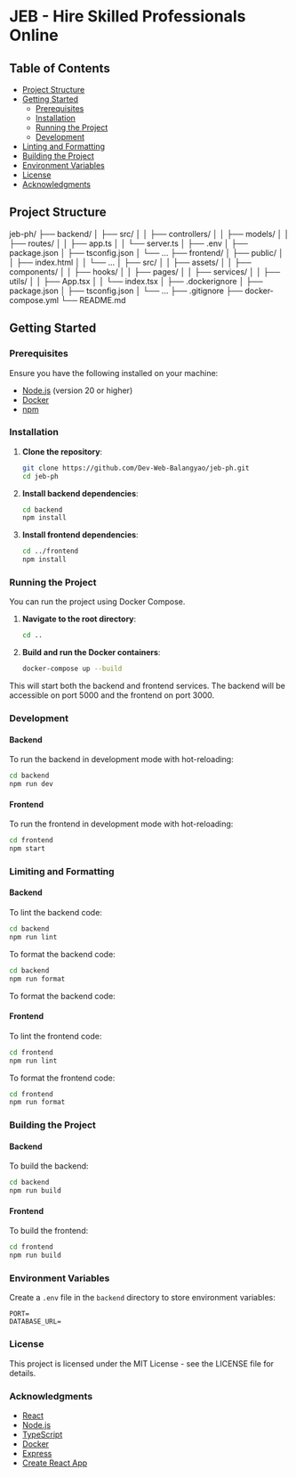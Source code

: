 # JEB - Hire Skilled Professionals Online

## Table of Contents

- [Project Structure](#project-structure)
- [Getting Started](#getting-started)
  - [Prerequisites](#prerequisites)
  - [Installation](#installation)
  - [Running the Project](#running-the-project)
  - [Development](#development)
- [Linting and Formatting](#linting-and-formatting)
- [Building the Project](#building-the-project)
- [Environment Variables](#environment-variables)
- [License](#license)
- [Acknowledgments](#acknowledgments)

## Project Structure
jeb-ph/ ├── backend/ │ ├── src/ │ │ ├── controllers/ │ │ ├── models/ │ │ ├── routes/ │ │ ├── app.ts │ │ └── server.ts │ ├── .env │ ├── package.json │ ├── tsconfig.json │ └── ... ├── frontend/ │ ├── public/ │ │ ├── index.html │ │ └── ... │ ├── src/ │ │ ├── assets/ │ │ ├── components/ │ │ ├── hooks/ │ │ ├── pages/ │ │ ├── services/ │ │ ├── utils/ │ │ ├── App.tsx │ │ └── index.tsx │ ├── .dockerignore │ ├── package.json │ ├── tsconfig.json │ └── ... ├── .gitignore ├── docker-compose.yml └── README.md

## Getting Started

### Prerequisites

Ensure you have the following installed on your machine:

- [Node.js](https://nodejs.org/) (version 20 or higher)
- [Docker](https://www.docker.com/)
- [npm](https://www.npmjs.com/)

### Installation

1. **Clone the repository**:

    ```sh
    git clone https://github.com/Dev-Web-Balangyao/jeb-ph.git
    cd jeb-ph
    ```

2. **Install backend dependencies**:

    ```sh
    cd backend
    npm install
    ```

3. **Install frontend dependencies**:

    ```sh
    cd ../frontend
    npm install
    ```

### Running the Project

You can run the project using Docker Compose.

1. **Navigate to the root directory**:

    ```sh
    cd ..
    ```

2. **Build and run the Docker containers**:

    ```sh
    docker-compose up --build
    ```

This will start both the backend and frontend services. The backend will be accessible on port 5000 and the frontend on port 3000.

### Development

#### Backend

To run the backend in development mode with hot-reloading:

```sh
cd backend
npm run dev
```

#### Frontend

To run the frontend in development mode with hot-reloading:


```sh
cd frontend
npm start
```

### Limiting and Formatting

#### Backend

To lint the backend code:

```sh
cd backend
npm run lint
```
To format the backend code:

```sh
cd backend
npm run format
```

To format the backend code:

#### Frontend

To lint the frontend code:

```sh
cd frontend
npm run lint
```

To format the frontend code:

```sh
cd frontend
npm run format
```

### Building the Project

#### Backend

To build the backend:

```sh
cd backend
npm run build
```

#### Frontend

To build the frontend:

```sh
cd frontend
npm run build
```

### Environment Variables

Create a `.env` file in the `backend` directory to store environment variables:

```plaintext
PORT=
DATABASE_URL=
```


### License
This project is licensed under the MIT License - see the LICENSE file for details.

### Acknowledgments

- [React](https://reactjs.org/)
- [Node.js](https://nodejs.org/)
- [TypeScript](https://www.typescriptlang.org/)
- [Docker](https://www.docker.com/)
- [Express](https://expressjs.com/)
- [Create React App](https://create-react-app.dev/)